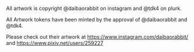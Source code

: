 All artwork is copyright @daibaorabbit on instagram and @tdk4 on plurk.

All Artwork tokens have been minted by the approval of @daibaorabbit and @tdk4.

Please check out their artwork at https://www.instagram.com/daibaorabbit/ and https://www.pixiv.net/users/259227
